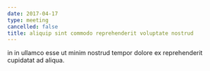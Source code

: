 ```yaml
---
date: 2017-04-17
type: meeting
cancelled: false
title: aliquip sint commodo reprehenderit voluptate nostrud
---
```

in in ullamco esse ut minim nostrud tempor dolore ex reprehenderit cupidatat ad aliqua.